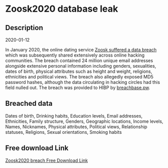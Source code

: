 # Zoosk2020 database leak

## Description

2020-01-12

In January 2020, the online dating service <a href="https://grahamcluley.com/zoosk-hacking/" target="_blank" rel="noopener">Zoosk suffered a data breach</a> which was subsequently shared extensively across online hacking communities. The breach contained 24 million unique email addresses alongside extensive personal information including genders, sexualities, dates of birth, physical attributes such as height and weight, religions, ethnicities and political views. The breach also allegedly exposed MD5 password hashes, although the data circulating in hacking circles had this field nulled out. The breach was provided to HIBP by <a href="https://breachbase.pw/" target="_blank" rel="noopener">breachbase.pw</a>.

## Breached data

Dates of birth, Drinking habits, Education levels, Email addresses, Ethnicities, Family structure, Genders, Geographic locations, Income levels, Names, Nicknames, Physical attributes, Political views, Relationship statuses, Religions, Sexual orientations, Smoking habits

## Free download Link

[Zoosk2020 breach Free Download Link](https://tinyurl.com/2b2k277t)